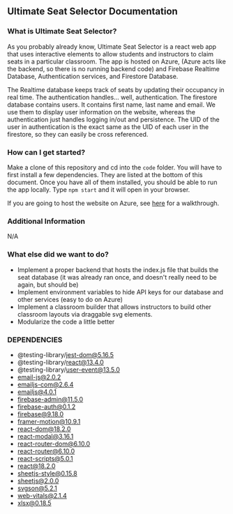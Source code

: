 ## Ultimate Seat Selector Documentation

### What is Ultimate Seat Selector?

As you probably already know, Ultimate Seat Selector is a react web app that uses interactive elements to allow students and instructors to claim seats in a particular classroom. The app is hosted on Azure, (Azure acts like the backend, so there is no running backend code) and Firebase Realtime Database, Authentication services, and Firestore Database.

The Realtime database keeps track of seats by updating their occupancy in real time. The authentication handles... well, authentication. The firestore database contains users. It contains first name, last name and email. We use them to display user information on the website, whereas the authentication just handles logging in/out and persistence. The UID of the user in authentication is the exact same as the UID of each user in the firestore, so they can easily be cross referenced.

### How can I get started?

Make a clone of this repository and cd into the `code` folder. You will have to first install a few
dependencies. They are listed at the bottom of this document. Once you have all of them installed,
you should be able to run the app locally. Type `npm start` and it will open in your browser.

If you are going to host the website on Azure, see [here](https://github.com/UltimateSeatSelectorInc/UltimateSeatSelector/blob/f994936e787dfff1ce2da13db116f45eab328a81/DOCS/HOSTING.md) for a walkthrough.

### Additional Information

N/A

### What else did we want to do?

- Implement a proper backend that hosts the index.js file that builds the seat database (it was
  already ran once, and doesn't really need to be again, but should be)
- Implement environment variables to hide API keys for our database and other services (easy to do on Azure)
- Implement a classroom builder that allows instructors to build other classroom layouts via 
  draggable svg elements.
- Modularize the code a little better

### DEPENDENCIES 
- @testing-library/jest-dom@5.16.5
- @testing-library/react@13.4.0
- @testing-library/user-event@13.5.0
- email-js@2.0.2
- emailjs-com@2.6.4
- emailjs@4.0.1
- firebase-admin@11.5.0
- firebase-auth@0.1.2
- firebase@9.18.0
- framer-motion@10.9.1
- react-dom@18.2.0
- react-modal@3.16.1
- react-router-dom@6.10.0
- react-router@6.10.0
- react-scripts@5.0.1
- react@18.2.0
- sheetjs-style@0.15.8
- sheetjs@2.0.0
- svgson@5.2.1
- web-vitals@2.1.4
- xlsx@0.18.5
